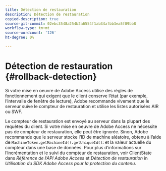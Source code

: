```yaml
---
title: Détection de restauration
description: Détection de restauration
copied-description: true
source-git-commit: 02ebc3548a254b2a6554f1ab34afbb3ea5f09bb8
workflow-type: tm+mt
source-wordcount: '126'
ht-degree: 0%

---
```


# Détection de restauration {#rollback-detection}

Si votre mise en oeuvre de Adobe Access utilise des règles de fonctionnement qui exigent que le client conserve l’état (par exemple, l’intervalle de fenêtre de lecture), Adobe recommande vivement que le serveur suive le compteur de restauration et utilise les listes autorisées AIR ou SWF.

Le compteur de restauration est envoyé au serveur dans la plupart des requêtes du client. Si votre mise en oeuvre de Adobe Access ne nécessite pas de compteur de restauration, elle peut être ignorée. Sinon, Adobe recommande que le serveur stocke l’ID de machine aléatoire, obtenu à l’aide de `MachineToken.getMachineId().getUniqueId()`: et la valeur actuelle du compteur dans une base de données. Pour plus d’informations sur l’incrémentation et le suivi du compteur de restauration, voir ClientState dans *Référence de l’API Adobe Access* et *Détection de restauration* in *Utilisation du SDK Adobe Access pour la protection du contenu*.
